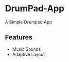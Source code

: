 # DrumPad-App
A Simple Drumpad App 

##  Features
<ul>
<li>Music Sounds</li>
<li>Adaptive Layout</li>
</ul>
